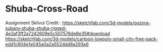 # Shuba-Cross-Road
Assignment Skilvul
Credit :
https://sketchfab.com/3d-models/oozora-subaru-shuba-shuba-rigged-4e3af3ff2a7242609e5c507576de8e35#download
https://sketchfab.com/3d-models/cartoon-lowpoly-small-city-free-pack-edd1c604e1e045a0a2a552ddd9a293e6

